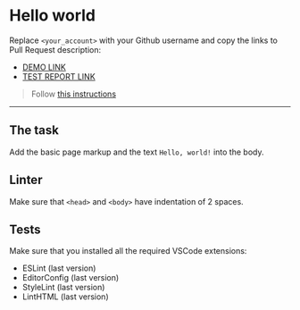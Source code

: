 # Hello world

Replace `<your_account>` with your Github username and copy the links to Pull Request description:
- [DEMO LINK](https://nazar-pysklyvets.github.io/layout_hello-world/)
- [TEST REPORT LINK](https://nazar-pysklyvets.github.io/layout_hello-world/report/html_report/)

> Follow [this instructions](https://mate-academy.github.io/layout_task-guideline/#how-to-solve-the-layout-tasks-on-github)
___

## The task

Add the basic page markup and the text `Hello, world!` into the body.

## Linter

Make sure that `<head>` and `<body>` have indentation of 2 spaces.

## Tests

Make sure that you installed all the required VSCode extensions:

- ESLint (last version)
- EditorConfig (last version)
- StyleLint (last version)
- LintHTML (last version)
